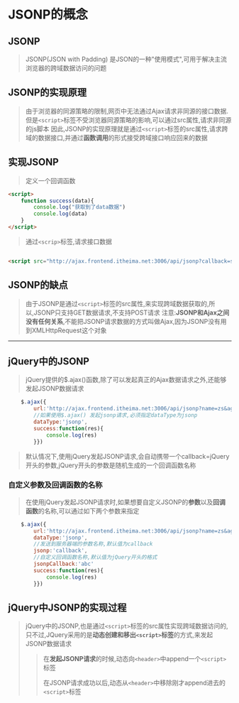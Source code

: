# JSONP的概念

## JSONP

>JSONP(JSON with Padding) 是JSON的一种"使用模式",可用于解决主流浏览器的跨域数据访问的问题

## JSONP的实现原理

>由于浏览器的同源策略的限制,网页中无法通过Ajax请求非同源的接口数据.但是```<script>```标签不受浏览器同源策略的影响,可以通过src属性,请求非同源的js脚本
因此,JSONP的实现原理就是通过```<script>```标签的src属性,请求跨域的数据接口,并通过**函数调用**的形式接受跨域接口响应回来的数据

## 实现JSONP

>定义一个回调函数

```HTML
<script>
    function success(data){
        console.log("获取到了data数据")
        console.log(data)
    }
</script>
```

>通过```<scrip>```标签,请求接口数据

```HTML

<script src="http://ajax.frontend.itheima.net:3006/api/jsonp?callback=success&name=zs&age=20"></script>

```

## JSONP的缺点

> 由于JSONP是通过```<script>```标签的src属性,来实现跨域数据获取的,所以,JSONP只支持GET数据请求,不支持POST请求
注意:**JSONP和Ajax之间没有任何关系**,不能把JSONP请求数据的方式叫做Ajax,因为JSONP没有用到XMLHttpRequest这个对象

---

## jQuery中的JSONP

>jQuery提供的$.ajax()函数,除了可以发起真正的Ajax数据请求之外,还能够发起JSONP数据请求

```Javascript
    $.ajax({
        url:'http://ajax.frontend.itheima.net:3006/api/jsonp?name=zs&age=20',//问号后面为参数
        //如果使用$.ajax() 发起jsonp请求,必须指定dataType为jsonp
        dataType:'jsonp',
        success:function(res){
            console.log(res)
        }})
```

>默认情况下,使用jQuery发起JSONP请求,会自动携带一个callback=jQuery开头的参数,jQuery开头的参数是随机生成的一个回调函数名称

### 自定义参数及回调函数的名称

>在使用jQuery发起JSONP请求时,如果想要自定义JSONP的**参数**以及**回调函数**的名称,可以通过如下两个参数来指定

```Javascript
    $.ajax({
        url:'http://ajax.frontend.itheima.net:3006/api/jsonp?name=zs&age=20',
        dataType:'jsonp',
        //发送到服务器端的参数名称,默认值为callback
        jsonp:'callback',
        //自定义回调函数名称,默认值为jQuery开头的格式
        jsonpCallback:'abc'
        success:function(res){
            console.log(res)
        }})
```

## jQuery中JSONP的实现过程

>jQuery中的JSONP,也是通过```<script>```标签的src属性实现跨域数据访问的,只不过,JQuery采用的是**动态创建和移出```<script>```标签**的方式,来发起JSONP数据请求
>>在**发起JSONP请求**的时候,动态向```<header>```中append一个```<script>```标签
>>
>>在JSONP请求成功以后,动态从```<header>```中移除刚才append进去的```<script>```标签
